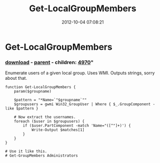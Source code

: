 ﻿---
pid:            3678
parent:         1286
children:       4970
poster:         charles keisler
title:          Get-LocalGroupMembers
date:           2012-10-04 07:08:21
format:         posh
---

# Get-LocalGroupMembers

### [download](3678.ps1) - [parent](1286.md) - children: [4970](4970.md)"

Enumerate users of a given local group. Uses WMI. Outputs strings, sorry about that.

```posh
function Get-LocalGroupMembers {
	param($groupname)

	$pattern = "*Name=`"$groupname`""
	$groupusers = gwmi Win32_GroupUser | Where { $_.GroupComponent -like $pattern }

	# Now extract the usernames.
	foreach ($user in $groupusers) {
		if ($user.PartComponent -match 'Name="([^"]+)') {
			Write-Output $matches[1]
		}
	}
}

# Use it like this.
# Get-GroupMembers Administrators
```
